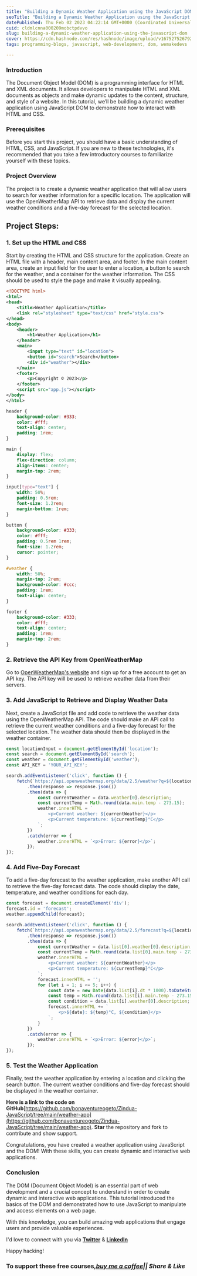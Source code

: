 ```yaml
---
title: "Building a Dynamic Weather Application using the JavaScript DOM"
seoTitle: "Building a Dynamic Weather Application using the JavaScript DOM"
datePublished: Thu Feb 02 2023 04:22:14 GMT+0000 (Coordinated Universal Time)
cuid: cldmlcnna000209mobctpdvvo
slug: building-a-dynamic-weather-application-using-the-javascript-dom
cover: https://cdn.hashnode.com/res/hashnode/image/upload/v1675275267928/03eb476d-2459-4870-b31b-fd58097f8b66.jpeg
tags: programming-blogs, javascript, web-development, dom, wemakedevs

---
```


### Introduction

The Document Object Model (DOM) is a programming interface for HTML and XML documents. It allows developers to manipulate HTML and XML documents as objects and make dynamic updates to the content, structure, and style of a website. In this tutorial, we’ll be building a dynamic weather application using JavaScript DOM to demonstrate how to interact with HTML and CSS.

### Prerequisites

Before you start this project, you should have a basic understanding of HTML, CSS, and JavaScript. If you are new to these technologies, it's recommended that you take a few introductory courses to familiarize yourself with these topics.

### Project Overview

The project is to create a dynamic weather application that will allow users to search for weather information for a specific location. The application will use the OpenWeatherMap API to retrieve data and display the current weather conditions and a five-day forecast for the selected location.

## Project Steps:

### 1\. Set up the HTML and CSS

Start by creating the HTML and CSS structure for the application. Create an HTML file with a header, main content area, and footer. In the main content area, create an input field for the user to enter a location, a button to search for the weather, and a container for the weather information. The CSS should be used to style the page and make it visually appealing.

```xml
<!DOCTYPE html>
<html>
<head>
	<title>Weather Application</title>
	<link rel="stylesheet" type="text/css" href="style.css">
</head>
<body>
	<header>
		<h1>Weather Application</h1>
	</header>
	<main>
		<input type="text" id="location">
		<button id="search">Search</button>
		<div id="weather"></div>
	</main>
	<footer>
		<p>Copyright © 2023</p>
	</footer>
	<script src="app.js"></script>
</body>
</html>
```

```css
header {
	background-color: #333;
	color: #fff;
	text-align: center;
	padding: 1rem;
}

main {
	display: flex;
	flex-direction: column;
	align-items: center;
	margin-top: 2rem;
}

input[type="text"] {
	width: 50%;
	padding: 0.5rem;
	font-size: 1.2rem;
	margin-bottom: 1rem;
}

button {
	background-color: #333;
	color: #fff;
	padding: 0.5rem 1rem;
	font-size: 1.2rem;
	cursor: pointer;
}

#weather {
	width: 50%;
	margin-top: 2rem;
	background-color: #ccc;
	padding: 1rem;
	text-align: center;
}

footer {
	background-color: #333;
	color: #fff;
	text-align: center;
	padding: 1rem;
	margin-top: 2rem;
}
```

### 2\. Retrieve the API Key from OpenWeatherMap

Go to [OpenWeatherMap's website](https://openweathermap.org/api) and sign up for a free account to get an API key. The API key will be used to retrieve weather data from their servers.

### 3\. Add JavaScript to Retrieve and Display Weather Data

Next, create a JavaScript file and add code to retrieve the weather data using the OpenWeatherMap API. The code should make an API call to retrieve the current weather conditions and a five-day forecast for the selected location. The weather data should then be displayed in the weather container.

```javascript
const locationInput = document.getElementById('location');
const search = document.getElementById('search');
const weather = document.getElementById('weather');
const API_KEY = 'YOUR_API_KEY';

search.addEventListener('click', function () {
	fetch(`https://api.openweathermap.org/data/2.5/weather?q=${locationInput.value}&appid=${API_KEY}`)
		.then(response => response.json())
		.then(data => {
			const currentWeather = data.weather[0].description;
			const currentTemp = Math.round(data.main.temp - 273.15);
			weather.innerHTML = `
				<p>Current weather: ${currentWeather}</p>
				<p>Current temperature: ${currentTemp}°C</p>
			`;
		})
		.catch(error => {
			weather.innerHTML = `<p>Error: ${error}</p>`;
		});
});
```

### 4\. Add Five-Day Forecast

To add a five-day forecast to the weather application, make another API call to retrieve the five-day forecast data. The code should display the date, temperature, and weather conditions for each day.

```javascript
const forecast = document.createElement('div');
forecast.id = 'forecast';
weather.appendChild(forecast);

search.addEventListener('click', function () {
	fetch(`https://api.openweathermap.org/data/2.5/forecast?q=${location.value}&appid=${API_KEY}`)
		.then(response => response.json())
		.then(data => {
			const currentWeather = data.list[0].weather[0].description;
			const currentTemp = Math.round(data.list[0].main.temp - 273.15);
			weather.innerHTML = `
				<p>Current weather: ${currentWeather}</p>
				<p>Current temperature: ${currentTemp}°C</p>
			`;
			forecast.innerHTML = '';
			for (let i = 1; i <= 5; i++) {
				const date = new Date(data.list[i].dt * 1000).toDateString();
				const temp = Math.round(data.list[i].main.temp - 273.15);
				const condition = data.list[i].weather[0].description;
				forecast.innerHTML += `
					<p>${date}: ${temp}°C, ${condition}</p>
				`;
			}
		})
		.catch(error => {
			weather.innerHTML = `<p>Error: ${error}</p>`;
		});
});
```

### 5\. Test the Weather Application

Finally, test the weather application by entering a location and clicking the search button. The current weather conditions and five-day forecast should be displayed in the weather container.

**Here is a link to the code on GitHub**[https://github.com/bonaventureogeto/Zindua-JavaScript/tree/main/weather-app](https://github.com/bonaventureogeto/Zindua-JavaScript/tree/main/weather-app). **Star** the repository and fork to contribute and show support.

Congratulations, you have created a weather application using JavaScript and the DOM! With these skills, you can create dynamic and interactive web applications.

### Conclusion

The DOM (Document Object Model) is an essential part of web development and a crucial concept to understand in order to create dynamic and interactive web applications. This tutorial introduced the basics of the DOM and demonstrated how to use JavaScript to manipulate and access elements on a web page.

With this knowledge, you can build amazing web applications that engage users and provide valuable experiences.

I'd love to connect with you via [**Twitter**](https://twitter.com/bonaogeto) & [**LinkedIn**](https://www.linkedin.com/in/bonaventureogeto/)

Happy hacking!

### **To support these free courses,**[***buy me a coffee***](https://www.buymeacoffee.com/bonaogeto)***|| Share & Like***